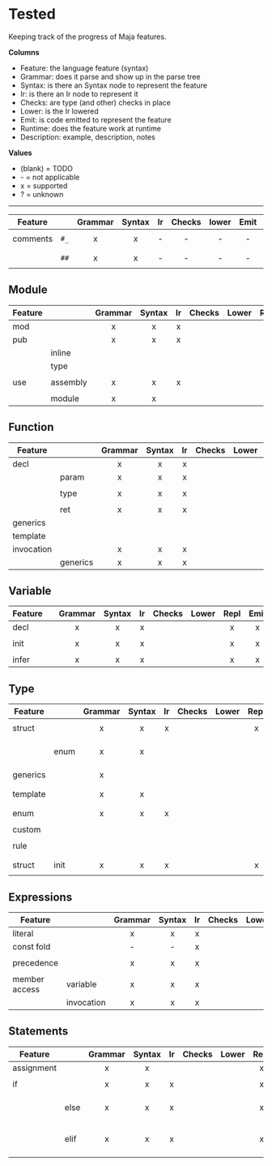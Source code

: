 # Tested

Keeping track of the progress of Maja features.

**Columns**

- Feature: the language feature (syntax)
- Grammar: does it parse and show up in the parse tree
- Syntax: is there an Syntax node to represent the feature
- Ir: is there an Ir node to represent it
- Checks: are type (and other) checks in place
- Lower: is the Ir lowered
- Emit: is code emitted to represent the feature
- Runtime: does the feature work at runtime
- Description: example, description, notes

**Values**

- (blank) = TODO
- \- = not applicable
- x = supported
- ? = unknown

---

|Feature      |   |Grammar|Syntax|Ir|Checks|lower|Emit|Runtime|Description|
|-------------|--------------|:-:|:-:|:-:|:-:|:-:|:-:|---|---------------|
| comments    | `#_` | x | x | - | - | - | - | - | `#_ regular comment`  |
|             | `##` | x | x | - | - | - | - | - | `## comment warning`  |

## Module

|Feature      |   |Grammar|Syntax|Ir|Checks|Lower|Repl|Emit|Runtime|Description|
|-------------|-----|:-:|:-:|:-:|:-:|:-:|:-:|:-:|---|---------------|
| mod    |          | x | x | x |   |   |   | x |   | `mod myModule`  |
| pub    |          | x | x | x |   |   |   | x |   | `pub mySymbol`  |
|        | inline   |   |   |   |   |   |   | x |   | `pub myFn(): U8`  |
|        | type     |   |   |   |   |   |   | x |   | `pub myType`  |
| use    | assembly | x | x | x |   |   |   |   |   | `use assembly.class`  |
|        | module   | x | x |   |   |   |   |   |   | `use module`  |

## Function

|Feature      |   |Grammar|Syntax|Ir|Checks|Lower|Repl|Emit|Runtime|Description|
|-------------|-----|:-:|:-:|:-:|:-:|:-:|:-:|:-:|---|---------------|
| decl       |       | x | x | x |   |   | x | x |   | `fn: ()`  |
|            | param | x | x | x |   |   | x | x |   | `fn: (p: U8)`  |
|            | type  | x | x | x |   |   |   | x |   | `fn: <T>(p: T)`  |
|            | ret   | x | x | x |   |   | x | x |   | `fn: (): U8`  |
| generics   |       |   |   |   |   |   |   |   |   | `fn: <T>()`  |
| template   |       |   |   |   |   |   |   |   |   | `fn: <#T>()`  |
| invocation |       | x | x | x |   |   | x |   |   | `fn()`  |
|         | generics | x | x | x |   |   |   | x |   | `fn<T>()`  |

## Variable

|Feature      |   |Grammar|Syntax|Ir|Checks|Lower|Repl|Emit|Runtime|Description|
|-------------|-----|:-:|:-:|:-:|:-:|:-:|:-:|:-:|---|---------------|
| decl       |   | x | x | x |   |   | x | x |   | `var: U8`  |
| init       |   | x | x | x |   |   | x | x |   | `var: U8 = 42`  |
| infer      |   | x | x | x |   |   | x | x |   | `var := 42`  |

## Type

|Feature      |   |Grammar|Syntax|Ir|Checks|Lower|Repl|Emit|Runtime|Description|
|-------------|-----|:-:|:-:|:-:|:-:|:-:|:-:|:-:|---|---------------|
| struct      |      | x | x | x |   |   | x | x |   | `MyType -> fld: U8`  |
|             | enum | x | x |   |   |   |   |   |   | `MyType -> fld: U8 -> Opt1, Opt2`  |
| generics    |      | x |   |   |   |   |   |   |   | `MyType<T> -> fld: T`  |
| template    |      | x | x |   |   |   |   |   |   | `MyType<#T> -> fld: T`  |
| enum        |      | x | x | x |   |   |   | x |   | `MyType -> opt1, opt2`  |
| custom      |      |   |   |   |   |   |   |   |   | `MyType: U8`  |
| rule        |      |   |   |   |   |   |   |   |   | `MyType -> #fld1 > 0`  |
| struct      | init | x | x | x |   |   | x | x |   | `MyType -> fld = 42`  |

## Expressions

|Feature      |   |Grammar|Syntax|Ir|Checks|Lower|Repl|Emit|Runtime|Description|
|-------------|-----|:-:|:-:|:-:|:-:|:-:|:-:|:-:|---|---------------|
| literal     |   | x | x | x |   |   | x | x |   | `42`, `'hello'` |
| const fold  |   | - | - | x |   |   | x |   |   | `42 + 101` |
| precedence  |   | x | x | x |   |   | x |   |   | `(42 + 101) / 2` |
| member access | variable | x | x | x |   |   | x | x |   | `y.fld` |
|             | invocation | x | x | x |   |   | x | x |   | `fn().fld` |

## Statements

|Feature      |   |Grammar|Syntax|Ir|Checks|Lower|Repl|Emit|Runtime|Description|
|-------------|-----|:-:|:-:|:-:|:-:|:-:|:-:|:-:|---|---------------|
| assignment |      | x | x |   |   |   | x |   |   | `x = 42`  |
| if      |      | x | x | x |   |   | x |   |   | `if <condition>`  |
|         | else | x | x | x |   |   | x |   |   | `if <condition> else`  |
|         | elif | x | x | x |   |   | x |   |   | `if <condition> elif <condition>`  |
